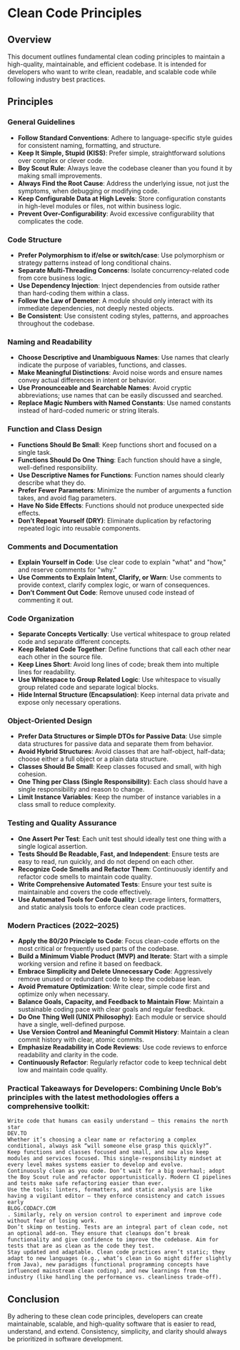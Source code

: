 # Clean Code Principles

## Overview
This document outlines fundamental clean coding principles to maintain a high-quality, maintainable, and efficient codebase. It is intended for developers who want to write clean, readable, and scalable code while following industry best practices.

## Principles

### General Guidelines
- **Follow Standard Conventions**: Adhere to language-specific style guides for consistent naming, formatting, and structure.
- **Keep It Simple, Stupid (KISS)**: Prefer simple, straightforward solutions over complex or clever code.
- **Boy Scout Rule**: Always leave the codebase cleaner than you found it by making small improvements.
- **Always Find the Root Cause**: Address the underlying issue, not just the symptoms, when debugging or modifying code.
- **Keep Configurable Data at High Levels**: Store configuration constants in high-level modules or files, not within business logic.
- **Prevent Over-Configurability**: Avoid excessive configurability that complicates the code.

### Code Structure
- **Prefer Polymorphism to if/else or switch/case**: Use polymorphism or strategy patterns instead of long conditional chains.
- **Separate Multi-Threading Concerns**: Isolate concurrency-related code from core business logic.
- **Use Dependency Injection**: Inject dependencies from outside rather than hard-coding them within a class.
- **Follow the Law of Demeter**: A module should only interact with its immediate dependencies, not deeply nested objects.
- **Be Consistent**: Use consistent coding styles, patterns, and approaches throughout the codebase.

### Naming and Readability
- **Choose Descriptive and Unambiguous Names**: Use names that clearly indicate the purpose of variables, functions, and classes.
- **Make Meaningful Distinctions**: Avoid noise words and ensure names convey actual differences in intent or behavior.
- **Use Pronounceable and Searchable Names**: Avoid cryptic abbreviations; use names that can be easily discussed and searched.
- **Replace Magic Numbers with Named Constants**: Use named constants instead of hard-coded numeric or string literals.

### Function and Class Design
- **Functions Should Be Small**: Keep functions short and focused on a single task.
- **Functions Should Do One Thing**: Each function should have a single, well-defined responsibility.
- **Use Descriptive Names for Functions**: Function names should clearly describe what they do.
- **Prefer Fewer Parameters**: Minimize the number of arguments a function takes, and avoid flag parameters.
- **Have No Side Effects**: Functions should not produce unexpected side effects.
- **Don’t Repeat Yourself (DRY)**: Eliminate duplication by refactoring repeated logic into reusable components.

### Comments and Documentation
- **Explain Yourself in Code**: Use clear code to explain "what" and "how," and reserve comments for "why."
- **Use Comments to Explain Intent, Clarify, or Warn**: Use comments to provide context, clarify complex logic, or warn of consequences.
- **Don’t Comment Out Code**: Remove unused code instead of commenting it out.

### Code Organization
- **Separate Concepts Vertically**: Use vertical whitespace to group related code and separate different concepts.
- **Keep Related Code Together**: Define functions that call each other near each other in the source file.
- **Keep Lines Short**: Avoid long lines of code; break them into multiple lines for readability.
- **Use Whitespace to Group Related Logic**: Use whitespace to visually group related code and separate logical blocks.
- **Hide Internal Structure (Encapsulation)**: Keep internal data private and expose only necessary operations.

### Object-Oriented Design
- **Prefer Data Structures or Simple DTOs for Passive Data**: Use simple data structures for passive data and separate them from behavior.
- **Avoid Hybrid Structures**: Avoid classes that are half-object, half-data; choose either a full object or a plain data structure.
- **Classes Should Be Small**: Keep classes focused and small, with high cohesion.
- **One Thing per Class (Single Responsibility)**: Each class should have a single responsibility and reason to change.
- **Limit Instance Variables**: Keep the number of instance variables in a class small to reduce complexity.

### Testing and Quality Assurance
- **One Assert Per Test**: Each unit test should ideally test one thing with a single logical assertion.
- **Tests Should Be Readable, Fast, and Independent**: Ensure tests are easy to read, run quickly, and do not depend on each other.
- **Recognize Code Smells and Refactor Them**: Continuously identify and refactor code smells to maintain code quality.
- **Write Comprehensive Automated Tests**: Ensure your test suite is maintainable and covers the code effectively.
- **Use Automated Tools for Code Quality**: Leverage linters, formatters, and static analysis tools to enforce clean code practices.

### Modern Practices (2022–2025)
- **Apply the 80/20 Principle to Code**: Focus clean-code efforts on the most critical or frequently used parts of the codebase.
- **Build a Minimum Viable Product (MVP) and Iterate**: Start with a simple working version and refine it based on feedback.
- **Embrace Simplicity and Delete Unnecessary Code**: Aggressively remove unused or redundant code to keep the codebase lean.
- **Avoid Premature Optimization**: Write clear, simple code first and optimize only when necessary.
- **Balance Goals, Capacity, and Feedback to Maintain Flow**: Maintain a sustainable coding pace with clear goals and regular feedback.
- **Do One Thing Well (UNIX Philosophy)**: Each module or service should have a single, well-defined purpose.
- **Use Version Control and Meaningful Commit History**: Maintain a clean commit history with clear, atomic commits.
- **Emphasize Readability in Code Reviews**: Use code reviews to enforce readability and clarity in the code.
- **Continuously Refactor**: Regularly refactor code to keep technical debt low and maintain code quality.

### Practical Takeaways for Developers: Combining Uncle Bob’s principles with the latest methodologies offers a comprehensive toolkit:
```
Write code that humans can easily understand – this remains the north star​
DEV.TO
Whether it’s choosing a clear name or refactoring a complex conditional, always ask “will someone else grasp this quickly?”.
Keep functions and classes focused and small, and now also keep modules and services focused. This single-responsibility mindset at every level makes systems easier to develop and evolve.
Continuously clean as you code. Don’t wait for a big overhaul; adopt the Boy Scout rule and refactor opportunistically. Modern CI pipelines and tests make safe refactoring easier than ever.
Use the tools: linters, formatters, and static analysis are like having a vigilant editor – they enforce consistency and catch issues early​
BLOG.CODACY.COM
. Similarly, rely on version control to experiment and improve code without fear of losing work.
Don’t skimp on testing. Tests are an integral part of clean code, not an optional add-on. They ensure that cleanups don’t break functionality and give confidence to improve the codebase. Aim for tests that are as clean as the code they test.
Stay updated and adaptable. Clean code practices aren’t static; they adapt to new languages (e.g., what’s clean in Go might differ slightly from Java), new paradigms (functional programming concepts have influenced mainstream clean coding), and new learnings from the industry (like handling the performance vs. cleanliness trade-off).
```

## Conclusion
By adhering to these clean code principles, developers can create maintainable, scalable, and high-quality software that is easier to read, understand, and extend. Consistency, simplicity, and clarity should always be prioritized in software development.
